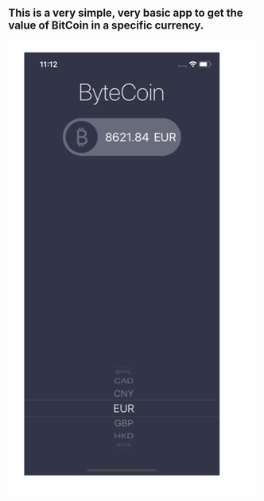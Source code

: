 ## This is a very simple, very basic app to get the value of BitCoin in a specific currency.

![This One](thisone.png)
